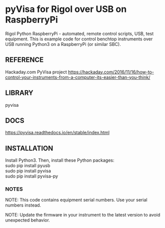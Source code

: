 # pyVisa for Rigol over USB on RaspberryPi 
Rigol Python RaspberryPi - automated, remote control scripts, USB, test equipment.
This is example code for control benchtop instruments over USB running Python3 on a RaspberryPi (or similar SBC). 

## REFERENCE
Hackaday.com PyVisa project
https://hackaday.com/2016/11/16/how-to-control-your-instruments-from-a-computer-its-easier-than-you-think/

## LIBRARY
pyvisa

## DOCS
https://pyvisa.readthedocs.io/en/stable/index.html

## INSTALLATION
Install Python3.  Then, install these Python packages:  
sudo pip install pyusb  
sudo pip install pyvisa  
sudo pip install pyvisa-py  


### NOTES
NOTE:
This code contains equipment serial numbers.  Use your serial numbers instead.

NOTE:
Update the firmware in your instrument to the latest version to avoid unexpected behavior.

